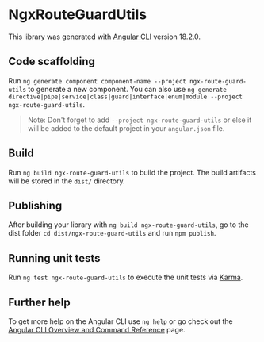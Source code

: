 # NgxRouteGuardUtils

This library was generated with [Angular CLI](https://github.com/angular/angular-cli) version 18.2.0.

## Code scaffolding

Run `ng generate component component-name --project ngx-route-guard-utils` to generate a new component. You can also use `ng generate directive|pipe|service|class|guard|interface|enum|module --project ngx-route-guard-utils`.
> Note: Don't forget to add `--project ngx-route-guard-utils` or else it will be added to the default project in your `angular.json` file. 

## Build

Run `ng build ngx-route-guard-utils` to build the project. The build artifacts will be stored in the `dist/` directory.

## Publishing

After building your library with `ng build ngx-route-guard-utils`, go to the dist folder `cd dist/ngx-route-guard-utils` and run `npm publish`.

## Running unit tests

Run `ng test ngx-route-guard-utils` to execute the unit tests via [Karma](https://karma-runner.github.io).

## Further help

To get more help on the Angular CLI use `ng help` or go check out the [Angular CLI Overview and Command Reference](https://angular.dev/tools/cli) page.
